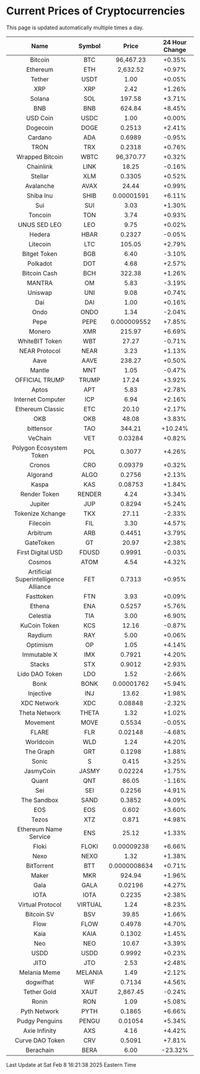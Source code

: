 # Current Prices of Cryptocurrencies
This page is updated automatically multiple times a day.

| Name | Symbol | Price | 24 Hour Change |
| :---: |:---:| :---: | :---: |
| Bitcoin | BTC | 96,467.23 | +0.35% |
| Ethereum | ETH | 2,632.52 | +0.97% |
| Tether | USDT | 1.00 | +0.05% |
| XRP | XRP | 2.42 | +1.26% |
| Solana | SOL | 197.58 | +3.71% |
| BNB | BNB | 624.84 | +8.45% |
| USD Coin | USDC | 1.00 | +0.00% |
| Dogecoin | DOGE | 0.2513 | +2.41% |
| Cardano | ADA | 0.6989 | -0.95% |
| TRON | TRX | 0.2318 | +0.76% |
| Wrapped Bitcoin | WBTC | 96,370.77 | +0.32% |
| Chainlink | LINK | 18.25 | -0.16% |
| Stellar | XLM | 0.3305 | +0.52% |
| Avalanche | AVAX | 24.44 | +0.99% |
| Shiba Inu | SHIB | 0.00001591 | +6.11% |
| Sui | SUI | 3.03 | +1.30% |
| Toncoin | TON | 3.74 | +0.93% |
| UNUS SED LEO | LEO | 9.75 | +0.02% |
| Hedera | HBAR | 0.2327 | -0.05% |
| Litecoin | LTC | 105.05 | +2.79% |
| Bitget Token | BGB | 6.40 | -3.10% |
| Polkadot | DOT | 4.68 | +2.57% |
| Bitcoin Cash | BCH | 322.38 | +1.26% |
| MANTRA | OM | 5.83 | -3.19% |
| Uniswap | UNI | 9.08 | +0.74% |
| Dai | DAI | 1.00 | +0.16% |
| Ondo | ONDO | 1.34 | -2.04% |
| Pepe | PEPE | 0.000009552 | +7.85% |
| Monero | XMR | 215.97 | +6.69% |
| WhiteBIT Token | WBT | 27.27 | -0.71% |
| NEAR Protocol | NEAR | 3.23 | +1.13% |
| Aave | AAVE | 238.27 | +0.50% |
| Mantle | MNT | 1.05 | -0.47% |
| OFFICIAL TRUMP | TRUMP | 17.24 | +3.92% |
| Aptos | APT | 5.83 | +2.78% |
| Internet Computer | ICP | 6.94 | +2.16% |
| Ethereum Classic | ETC | 20.10 | +2.17% |
| OKB | OKB | 48.08 | +3.83% |
| bittensor | TAO | 344.21 | +10.24% |
| VeChain | VET | 0.03284 | +0.82% |
| Polygon Ecosystem Token | POL | 0.3077 | +4.26% |
| Cronos | CRO | 0.09379 | +0.32% |
| Algorand | ALGO | 0.2756 | +2.13% |
| Kaspa | KAS | 0.08753 | +1.84% |
| Render Token | RENDER | 4.24 | +3.34% |
| Jupiter | JUP | 0.8294 | +5.24% |
| Tokenize Xchange | TKX | 27.11 | -2.33% |
| Filecoin | FIL | 3.30 | +4.57% |
| Arbitrum | ARB | 0.4451 | +3.79% |
| GateToken | GT | 20.97 | +2.38% |
| First Digital USD | FDUSD | 0.9991 | -0.03% |
| Cosmos | ATOM | 4.54 | +4.32% |
| Artificial Superintelligence Alliance | FET | 0.7313 | +0.95% |
| Fasttoken | FTN | 3.93 | +0.09% |
| Ethena | ENA | 0.5257 | +5.76% |
| Celestia | TIA | 3.00 | +6.90% |
| KuCoin Token | KCS | 12.16 | -0.87% |
| Raydium | RAY | 5.00 | +0.06% |
| Optimism | OP | 1.05 | +4.14% |
| Immutable X | IMX | 0.7921 | +4.20% |
| Stacks | STX | 0.9012 | +2.93% |
| Lido DAO Token | LDO | 1.52 | -2.66% |
| Bonk | BONK | 0.00001762 | +5.94% |
| Injective | INJ | 13.62 | +1.98% |
| XDC Network | XDC | 0.08848 | -2.32% |
| Theta Network | THETA | 1.32 | +1.02% |
| Movement | MOVE | 0.5534 | -0.05% |
| FLARE | FLR | 0.02148 | -4.68% |
| Worldcoin | WLD | 1.24 | +4.20% |
| The Graph | GRT | 0.1298 | +1.88% |
| Sonic | S | 0.415 | +3.25% |
| JasmyCoin | JASMY | 0.02224 | +1.75% |
| Quant | QNT | 86.05 | -1.16% |
| Sei | SEI | 0.2256 | +4.91% |
| The Sandbox | SAND | 0.3852 | +4.09% |
| EOS | EOS | 0.602 | +3.60% |
| Tezos | XTZ | 0.871 | +4.98% |
| Ethereum Name Service | ENS | 25.12 | +1.33% |
| Floki | FLOKI | 0.00009238 | +6.66% |
| Nexo | NEXO | 1.32 | +1.38% |
| BitTorrent | BTT | 0.0000008634 | +0.71% |
| Maker | MKR | 924.94 | +1.96% |
| Gala | GALA | 0.02196 | +4.27% |
| IOTA | IOTA | 0.2235 | +2.38% |
| Virtual Protocol | VIRTUAL | 1.24 | +8.23% |
| Bitcoin SV | BSV | 39.85 | +1.66% |
| Flow | FLOW | 0.4978 | +4.70% |
| Kaia | KAIA | 0.1302 | +1.45% |
| Neo | NEO | 10.67 | +3.39% |
| USDD | USDD | 0.9992 | +0.23% |
| JITO | JTO | 2.53 | +2.48% |
| Melania Meme | MELANIA | 1.49 | +2.12% |
| dogwifhat | WIF | 0.7134 | +4.56% |
| Tether Gold | XAUT | 2,867.45 | -0.24% |
| Ronin | RON | 1.09 | +5.08% |
| Pyth Network | PYTH | 0.1865 | +6.66% |
| Pudgy Penguins | PENGU | 0.01054 | +5.34% |
| Axie Infinity | AXS | 4.16 | +4.42% |
| Curve DAO Token | CRV | 0.5091 | +7.81% |
| Berachain | BERA | 6.00 | -23.32% |

Last Update at Sat Feb  8 16:21:38 2025 Eastern Time